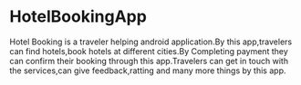 # HotelBookingApp
Hotel Booking is a traveler helping android application.By this app,travelers can find hotels,book hotels at different cities.By Completing payment they can confirm their booking through this app.Travelers can get in touch with the services,can give feedback,ratting and many more things by this app.
